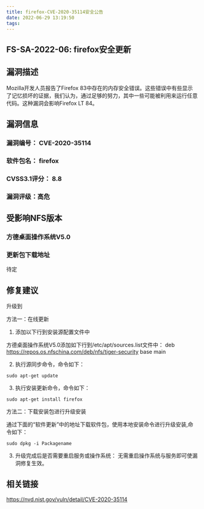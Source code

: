 ```yaml
---
title: firefox-CVE-2020-35114安全公告
date: 2022-06-29 13:19:50
tags:
---
```

## FS-SA-2022-06: firefox安全更新

## 漏洞描述

Mozilla开发人员报告了Firefox 83中存在的内存安全错误。这些错误中有些显示了记忆损坏的证据，我们认为，通过足够的努力，其中一些可能被利用来运行任意代码。这种漏洞会影响Firefox LT 84。

## 漏洞信息

###    漏洞编号： CVE-2020-35114

###    软件包名： firefox

###    CVSS3.1评分： 8.8

###    漏洞评级：高危

## 受影响NFS版本

###    方德桌面操作系统V5.0

### 更新包下载地址

待定

## 修复建议

升级到 

方法一：在线更新

1. 添加以下行到安装源配置文件中

方德桌面操作系统V5.0添加如下行到/etc/apt/sources.list文件中：
deb https://repos.os.nfschina.com/deb/nfs/tiger-security base main

2. 执行源同步命令，命令如下：

```
sudo apt-get update
```

3. 执行安装更新命令，命令如下：

```
sudo apt-get install firefox
```

方法二：下载安装包进行升级安装

通过下面的“软件更新”中的地址下载软件包，使用本地安装命令进行升级安装,命令如下：

```
sudo dpkg -i Packagename
```

3. 升级完成后是否需要重启服务或操作系统：
   无需重启操作系统与服务即可使漏洞修复生效。

## 相关链接

https://nvd.nist.gov/vuln/detail/CVE-2020-35114
